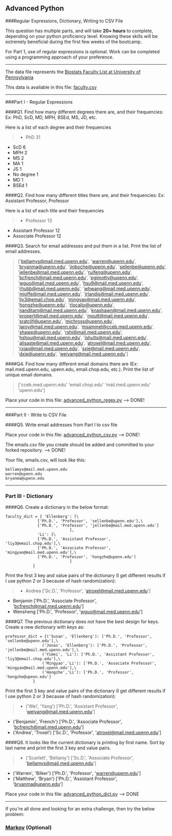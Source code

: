 ## Advanced Python    

###Regular Expressions, Dictionary, Writing to CSV File  

This question has multiple parts, and will take **20+ hours** to complete, depending on your python proficiency level.  Knowing these skills will be extremely beneficial during the first few weeks of the bootcamp.

For Part 1, use of regular expressions is optional.  Work can be completed using a programming approach of your preference. 

---

The data file represents the [Biostats Faculty List at University of Pennsylvania](http://www.med.upenn.edu/cceb/biostat/faculty.shtml)

This data is available in this file:  [faculty.csv](python/faculty.csv)

--- 

###Part I - Regular Expressions  


####Q1. Find how many different degrees there are, and their frequencies: Ex:  PhD, ScD, MD, MPH, BSEd, MS, JD, etc.

Here is a list of each degree and their frequencies

>* PhD 31
* ScD 6
* MPH 2
* MS 2
* MA 1
* JS 1
* No degree 1
* MD 1
* BSEd 1


####Q2. Find how many different titles there are, and their frequencies:  Ex:  Assistant Professor, Professor

Here is a list of each title and their frequencies

>* Professor 13
* Assistant Professor 12
* Associate Professor 12


####Q3. Search for email addresses and put them in a list.  Print the list of email addresses.

> ['bellamys@mail.med.upenn.edu', 'warren@upenn.edu', 'bryanma@upenn.edu', 'jinboche@upenn.edu', 'sellenbe@upenn.edu', 'jellenbe@mail.med.upenn.edu', 'ruifeng@upenn.edu', 'bcfrench@mail.med.upenn.edu', 'pgimotty@upenn.edu', 'wguo@mail.med.upenn.edu', 'hsu9@mail.med.upenn.edu', 'rhubb@mail.med.upenn.edu', 'whwang@mail.med.upenn.edu', 'mjoffe@mail.med.upenn.edu', 'jrlandis@mail.med.upenn.edu', 'liy3@email.chop.edu', 'mingyao@mail.med.upenn.edu', 'hongzhe@upenn.edu', 'rlocalio@upenn.edu', 'nanditam@mail.med.upenn.edu', 'knashawn@mail.med.upenn.edu', 'propert@mail.med.upenn.edu', 'mputt@mail.med.upenn.edu', 'sratclif@upenn.edu', 'michross@upenn.edu', 'jaroy@mail.med.upenn.edu', 'msammel@cceb.med.upenn.edu', 'shawp@upenn.edu', 'rshi@mail.med.upenn.edu', 'hshou@mail.med.upenn.edu', 'jshults@mail.med.upenn.edu', 'alisaste@mail.med.upenn.edu', 'atroxel@mail.med.upenn.edu', 'rxiao@mail.med.upenn.edu', 'sxie@mail.med.upenn.edu', 'dxie@upenn.edu', 'weiyang@mail.med.upenn.edu']


####Q4. Find how many different email domains there are (Ex:  mail.med.upenn.edu, upenn.edu, email.chop.edu, etc.).  Print the list of unique email domains.

> ['cceb.med.upenn.edu' 'email.chop.edu' 'mail.med.upenn.edu' 'upenn.edu']

Place your code in this file: [advanced_python_regex.py](python/advanced_python_regex.py) --> DONE!

---

###Part II - Write to CSV File

####Q5.  Write email addresses from Part I to csv file

Place your code in this file: [advanced_python_csv.py](python/advanced_python_csv.py)  --> DONE!

The emails.csv file you create should be added and committed to your forked repository. --> DONE!

Your file, emails.csv, will look like this:
```
bellamys@mail.med.upenn.edu
warren@upenn.edu
bryanma@upenn.edu
```

---

### Part III - Dictionary

####Q6.  Create a dictionary in the below format:
```
faculty_dict = { 'Ellenberg': [\
              ['Ph.D.', 'Professor', 'sellenbe@upenn.edu'],\
              ['Ph.D.', 'Professor', 'jellenbe@mail.med.upenn.edu']
                            ],
              'Li': [\
              ['Ph.D.', 'Assistant Professor', 'liy3@email.chop.edu'],\
              ['Ph.D.', 'Associate Professor', 'mingyao@mail.med.upenn.edu'],\
              ['Ph.D.', 'Professor', 'hongzhe@upenn.edu']
                            ]
            }
```
Print the first 3 key and value pairs of the dictionary (I get different results if I use python 2 or 3 because of hash randomization):

> * Andrea ['Sc.D.', 'Professor', 'atroxel@mail.med.upenn.edu']
* Benjamin ['Ph.D.', 'Associate Professor', 'bcfrench@mail.med.upenn.edu']
* Wensheng ['Ph.D.', 'Professor', 'wguo@mail.med.upenn.edu']

####Q7.  The previous dictionary does not have the best design for keys.  Create a new dictionary with keys as:

```
professor_dict = {('Susan', 'Ellenberg'): ['Ph.D.', 'Professor', 'sellenbe@upenn.edu'],\
                ('Jonas', 'Ellenberg'): ['Ph.D.', 'Professor', 'jellenbe@mail.med.upenn.edu'],\
                ('Yimei', 'Li'): ['Ph.D.', 'Assistant Professor', 'liy3@email.chop.edu'],\
                ('Mingyao','Li'): ['Ph.D.', 'Associate Professor', 'mingyao@mail.med.upenn.edu'],\
                ('Hongzhe','Li'): ['Ph.D.', 'Professor', 'hongzhe@upenn.edu']
            }
```

Print the first 3 key and value pairs of the dictionary (I get different results if I use python 2 or 3 because of hash randomization):

> * ('Wei', 'Yang') ['Ph.D.', 'Assistant Professor', 'weiyang@mail.med.upenn.edu']
* ('Benjamin', 'French') ['Ph.D.', 'Associate Professor', 'bcfrench@mail.med.upenn.edu']
* ('Andrea', 'Troxel') ['Sc.D.', 'Professor', 'atroxel@mail.med.upenn.edu']

####Q8.  It looks like the current dictionary is printing by first name.  Sort by last name and print the first 3 key and value pairs.  

> * ('Scarlett', 'Bellamy') ['Sc.D.', 'Associate Professor', 'bellamys@mail.med.upenn.edu']
* ('Warren', 'Bilker') ['Ph.D.', 'Professor', 'warren@upenn.edu']
* ('Matthew', 'Bryan') ['Ph.D.', 'Assistant Professor', 'bryanma@upenn.edu']

Place your code in this file: [advanced_python_dict.py](python/advanced_python_dict.py) --> DONE

--- 

If you're all done and looking for an extra challenge, then try the below problem:  

### [Markov](python/markov.py) (Optional)


